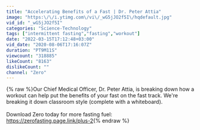 ```yaml
---
title: "Accelerating Benefits of a Fast | Dr. Peter Attia"
image: "https:\/\/i.ytimg.com\/vi\/_wG5jJO2f5I\/hqdefault.jpg"
vid_id: "_wG5jJO2f5I"
categories: "Science-Technology"
tags: ["intermittent fasting","fasting","workout"]
date: "2022-03-15T17:12:48+03:00"
vid_date: "2020-08-06T17:16:07Z"
duration: "PT9M11S"
viewcount: "318885"
likeCount: "8163"
dislikeCount: ""
channel: "Zero"
---
```

{% raw %}Our Chief Medical Officer, Dr. Peter Attia, is breaking down how a workout can help put the benefits of your fast on the fast track. We're breaking it down classroom style (complete with a whiteboard).<br /><br />Download Zero today for more fasting fuel: <a rel="nofollow" target="blank" href="https://zerofasting.page.link/plus-2">https://zerofasting.page.link/plus-2</a>{% endraw %}
